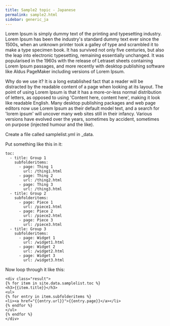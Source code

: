 ```yaml
---
title: Sample2 topic - Japanese
permalink: sample2.html
sidebar: generic_ja
---
```


Lorem Ipsum is simply dummy text of the printing and typesetting industry. Lorem Ipsum has been the industry's standard dummy text ever since the 1500s, when an unknown printer took a galley of type and scrambled it to make a type specimen book. It has survived not only five centuries, but also the leap into electronic typesetting, remaining essentially unchanged. It was popularised in the 1960s with the release of Letraset sheets containing Lorem Ipsum passages, and more recently with desktop publishing software like Aldus PageMaker including versions of Lorem Ipsum.

Why do we use it?
It is a long established fact that a reader will be distracted by the readable content of a page when looking at its layout. The point of using Lorem Ipsum is that it has a more-or-less normal distribution of letters, as opposed to using 'Content here, content here', making it look like readable English. Many desktop publishing packages and web page editors now use Lorem Ipsum as their default model text, and a search for 'lorem ipsum' will uncover many web sites still in their infancy. Various versions have evolved over the years, sometimes by accident, sometimes on purpose (injected humour and the like).


Create a file called samplelist.yml in _data.

Put something like this in it:

    toc:
      - title: Group 1
        subfolderitems:
          - page: Thing 1
            url: /thing1.html
          - page: Thing 2
            url: /thing2.html
          - page: Thing 3
            url: /thing3.html
      - title: Group 2
        subfolderitems:
          - page: Piece 1
            url: /piece1.html
          - page: Piece 2
            url: /piece2.html
          - page: Piece 3
            url: /piece3.html
      - title: Group 3
        subfolderitems:
          - page: Widget 1
            url: /widget1.html
          - page: Widget 2
            url: /widget2.html
          - page: Widget 3
            url: /widget3.html

Now loop through it like this:

    <div class="result">
    {% for item in site.data.samplelist.toc %}
    <h3>{{item.title}}</h3>
    <ul>
    {% for entry in item.subfolderitems %}
    <li><a href="{{entry.url}}">{{entry.page}}</a></li>
    {% endfor %}
    </ul>
    {% endfor %}
    </div>
